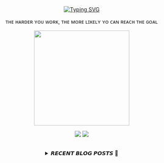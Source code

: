
<div align="center">
  <br><br><br>
  <a href="https://beomcoder.tistory.com">
    <img src="https://readme-typing-svg.demolab.com?font=Fira+Code&pause=1000&color=B1F767&center=true&vCenter=true&width=435&lines=I'm+Beomwon+Lee%2C;AI+engineer%2C;interested+in+coding." alt="Typing SVG" />
  </a>
  
  <br>
  <p>ᴛʜᴇ ʜᴀʀᴅᴇʀ ʏᴏᴜ ᴡᴏʀᴋ, ᴛʜᴇ ᴍᴏʀᴇ ʟɪᴋᴇʟʏ ʏᴏ ᴄᴀɴ ʀᴇᴀᴄʜ ᴛʜᴇ ɢᴏᴀʟ</p>
  <p align="center">
    <img width="250" height="250" src="https://img1.daumcdn.net/thumb/R1280x0/?scode=mtistory2&fname=https%3A%2F%2Fblog.kakaocdn.net%2Fdn%2FbHRF73%2FbtrYUTnCsI8%2FlNkXeVnkuXFPzs3pKWOM60%2Fimg.png">
  </p>
  
  <p align="center"><a href="https://beomcoder.tistory.com/"><img src="https://img.shields.io/badge/blog-A9BCF5?style=flat-square&logo=Undertale&logoColor=white&link=https://beomcoder.tistory.com/"/></a>  <a href="mailto:viva.beom@gmail.com"><img src="https://img.shields.io/badge/mail-D0A9F5?style=flat-square&logo=Gmail&logoColor=white&link=mailto:viva.beom@gmail.com"/></a></p>
  <br>

  <details>
  <summary>𝙍𝙀𝘾𝙀𝙉𝙏 𝘽𝙇𝙊𝙂 𝙋𝙊𝙎𝙏𝙎 🚩</summary>
  <br>
  <div markdown="1">

  |index|date|title|
  |:---:|---|---|
|1|2023/07/12|[구름레벨 '수 이어붙이기' 파이썬 풀이](https://beomcoder.tistory.com/93)|
|2|2023/07/10|[구름레벨 '퍼져나가는 소문' 파이썬 풀이](https://beomcoder.tistory.com/92)|
|3|2023/07/10|[프로그래머스 '스킬트리' 파이썬 풀이](https://beomcoder.tistory.com/91)|
|4|2023/07/10|[라이브러리 import 순서에 따른 에러](https://beomcoder.tistory.com/90)|
|5|2023/07/07|[AWS EC2 디스크 용량 늘리기](https://beomcoder.tistory.com/89)|
|6|2023/07/07|[[구름레벨] '3개의 숫자를 더하여 술래가 원하는 숫자를 만드세요' 파이썬 풀이](https://beomcoder.tistory.com/88)|
|7|2023/07/06|[YOLO V8 detection 간단하게 사용하기](https://beomcoder.tistory.com/87)|
|8|2023/06/29|[예외처리](https://beomcoder.tistory.com/86)|
</div>
</details>
</div>
